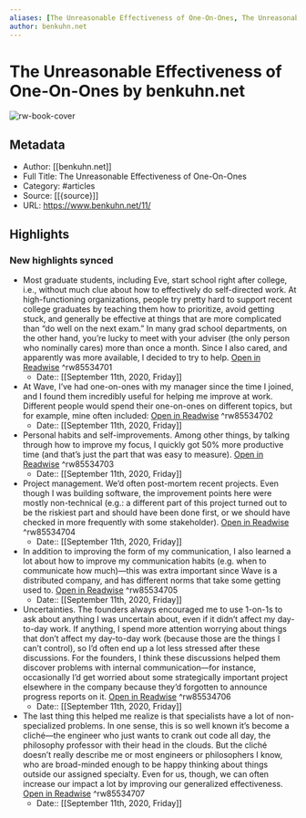```yaml
---
aliases: [The Unreasonable Effectiveness of One-On-Ones, The Unreasonable Effectiveness of One-On-Ones]
author: benkuhn.net
---
```

# The Unreasonable Effectiveness of One-On-Ones by benkuhn.net

![rw-book-cover](https://readwise-assets.s3.amazonaws.com/static/images/article2.74d541386bbf.png)

## Metadata
- Author: [[benkuhn.net]]
- Full Title: The Unreasonable Effectiveness of One-On-Ones
- Category: #articles
- Source: [[{source}]]
- URL: https://www.benkuhn.net/11/

## Highlights
### New highlights synced
- Most graduate students, including Eve, start school right after college, i.e., without much clue about how to effectively do self-directed work. At high-functioning organizations, people try pretty hard to support recent college graduates by teaching them how to prioritize, avoid getting stuck, and generally be effective at things that are more complicated than “do well on the next exam.” In many grad school departments, on the other hand, you’re lucky to meet with your adviser (the only person who nominally cares) more than once a month. Since I also cared, and apparently was more available, I decided to try to help. [Open in Readwise](https://readwise.io/open/85534701) ^rw85534701
    - Date:: [[September 11th, 2020, Friday]]
- At Wave, I’ve had one-on-ones with my manager since the time I joined, and I found them incredibly useful for helping me improve at work. Different people would spend their one-on-ones on different topics, but for example, mine often included: [Open in Readwise](https://readwise.io/open/85534702) ^rw85534702
    - Date:: [[September 11th, 2020, Friday]]
- Personal habits and self-improvements. Among other things, by talking through how to improve my focus, I quickly got 50% more productive time (and that’s just the part that was easy to measure). [Open in Readwise](https://readwise.io/open/85534703) ^rw85534703
    - Date:: [[September 11th, 2020, Friday]]
- Project management. We’d often post-mortem recent projects. Even though I was building software, the improvement points here were mostly non-technical (e.g.: a different part of this project turned out to be the riskiest part and should have been done first, or we should have checked in more frequently with some stakeholder). [Open in Readwise](https://readwise.io/open/85534704) ^rw85534704
    - Date:: [[September 11th, 2020, Friday]]
- In addition to improving the form of my communication, I also learned a lot about how to improve my communication habits (e.g. when to communicate how much)—this was extra important since Wave is a distributed company, and has different norms that take some getting used to. [Open in Readwise](https://readwise.io/open/85534705) ^rw85534705
    - Date:: [[September 11th, 2020, Friday]]
- Uncertainties. The founders always encouraged me to use 1-on-1s to ask about anything I was uncertain about, even if it didn’t affect my day-to-day work. If anything, I spend more attention worrying about things that don’t affect my day-to-day work (because those are the things I can’t control), so I’d often end up a lot less stressed after these discussions. For the founders, I think these discussions helped them discover problems with internal communication—for instance, occasionally I’d get worried about some strategically important project elsewhere in the company because they’d forgotten to announce progress reports on it. [Open in Readwise](https://readwise.io/open/85534706) ^rw85534706
    - Date:: [[September 11th, 2020, Friday]]
- The last thing this helped me realize is that specialists have a lot of non-specialized problems. In one sense, this is so well known it’s become a cliché—the engineer who just wants to crank out code all day, the philosophy professor with their head in the clouds. But the cliché doesn’t really describe me or most engineers or philosophers I know, who are broad-minded enough to be happy thinking about things outside our assigned specialty. Even for us, though, we can often increase our impact a lot by improving our generalized effectiveness. [Open in Readwise](https://readwise.io/open/85534707) ^rw85534707
    - Date:: [[September 11th, 2020, Friday]]
